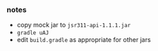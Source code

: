 
### notes

* copy mock jar to `jsr311-api-1.1.1.jar`
* `gradle uAJ`
* edit `build.gradle` as appropriate for other jars

